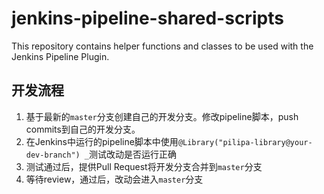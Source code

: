 # jenkins-pipeline-shared-scripts
This repository contains helper functions and classes to be used with the Jenkins Pipeline Plugin. 

## 开发流程
1. 基于最新的`master`分支创建自己的开发分支。修改pipeline脚本，push commits到自己的开发分支。
1. 在Jenkins中运行的pipeline脚本中使用`@Library("pilipa-library@your-dev-branch") _`测试改动是否运行正确
1. 测试通过后，提供Pull Request将开发分支合并到`master`分支
1. 等待review，通过后，改动会进入`master`分支